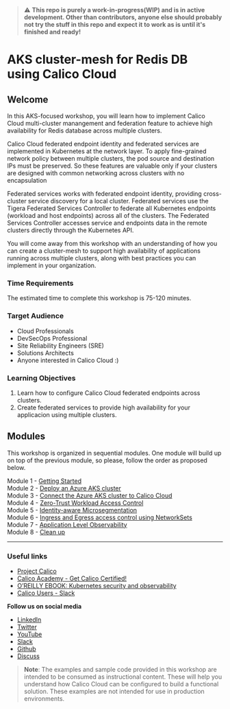 > :warning: **This repo is purely a work-in-progress(WIP) and is in active development. Other than contributors, anyone else should probably not try the stuff in this repo and expect it to work as is until it's finished and ready!**

# AKS cluster-mesh for Redis DB using Calico Cloud

## Welcome

In this AKS-focused workshop, you will learn how to implement Calico Cloud multi-cluster manangement and federation feature to achieve high availability for Redis database across multiple clusters. 

Calico Cloud federated endpoint identity and federated services are implemented in Kubernetes at the network layer. To apply fine-grained network policy between multiple clusters, the pod source and destination IPs must be preserved. So these features are valuable only if your clusters are designed with common networking across clusters with no encapsulation

Federated services works with federated endpoint identity, providing cross-cluster service discovery for a local cluster. Federated services use the Tigera Federated Services Controller to federate all Kubernetes endpoints (workload and host endpoints) across all of the clusters. The Federated Services Controller accesses service and endpoints data in the remote clusters directly through the Kubernetes API.

You will come away from this workshop with an understanding of how you can create a cluster-mesh to support high availability of applications running across multiple clusters, along with best practices you can implement in your organization.

### Time Requirements

The estimated time to complete this workshop is 75-120 minutes.

### Target Audience

- Cloud Professionals
- DevSecOps Professional
- Site Reliability Engineers (SRE)
- Solutions Architects
- Anyone interested in Calico Cloud :)

### Learning Objectives

1. Learn how to configure Calico Cloud federated endpoints across clusters.
2. Create federated services to provide high availability for your applicacion using multiple clusters.

## Modules

This workshop is organized in sequential modules. One module will build up on top of the previous module, so please, follow the order as proposed below.
 
Module 1 - [Getting Started](/modules/module-1-getting-started.md)  
Module 2 - [Deploy an Azure AKS cluster](/modules/module-2-deploy-aks.md)  
Module 3 - [Connect the Azure AKS cluster to Calico Cloud](/modules/module-3-connect-calicocloud.md)  
Module 4 - [Zero-Trust Workload Access Control](/modules/module-4-workload-access-control.md)  
Module 5 - [Identity-aware Microsegmentation](/modules/module-5-identity-aware-microsegmentation.md)  
Module 6 - [Ingress and Egress access control using NetworkSets](/modules/module-6-network-sets.md)   
Module 7 - [Application Level Observability](/modules/module-7-application-observability.md)    
Module 8 - [Clean up](/modules/module-8-clean-up.md) 

--- 

### Useful links

- [Project Calico](https://www.tigera.io/project-calico/)
- [Calico Academy - Get Calico Certified!](https://academy.tigera.io/)
- [O’REILLY EBOOK: Kubernetes security and observability](https://www.tigera.io/lp/kubernetes-security-and-observability-ebook)
- [Calico Users - Slack](https://slack.projectcalico.org/)

**Follow us on social media**

- [LinkedIn](https://www.linkedin.com/company/tigera/)
- [Twitter](https://twitter.com/tigeraio)
- [YouTube](https://www.youtube.com/channel/UC8uN3yhpeBeerGNwDiQbcgw/)
- [Slack](https://calicousers.slack.com/)
- [Github](https://github.com/tigera-solutions/)
- [Discuss](https://discuss.projectcalico.tigera.io/)

> **Note**: The examples and sample code provided in this workshop are intended to be consumed as instructional content. These will help you understand how Calico Cloud can be configured to build a functional solution. These examples are not intended for use in production environments.